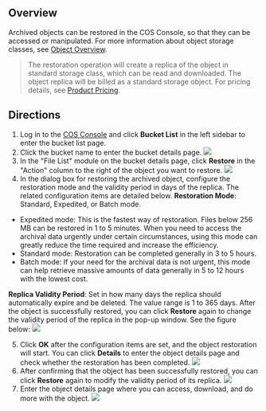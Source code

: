 ## Overview
Archived objects can be restored in the COS Console, so that they can be accessed or manipulated. For more information about object storage classes, see [Object Overview](https://intl.cloud.tencent.com/document/product/436/13324).

>The restoration operation will create a replica of the object in standard storage class, which can be read and downloaded. The object replica will be billed as a standard storage object. For pricing details, see [Product Pricing](https://intl.cloud.tencent.com/document/product/436/6239).


## Directions

1. Log in to the [COS Console](https://console.cloud.tencent.com/cos5) and click **Bucket List** in the left sidebar to enter the bucket list page.
2. Click the bucket name to enter the bucket details page.
![](https://main.qcloudimg.com/raw/b270a42c40ed049811168072818fba1e.png)
3. In the "File List" module on the bucket details page, click **Restore** in the "Action" column to the right of the object you want to restore.
![](https://main.qcloudimg.com/raw/2d34eaee99c4bcb469025f857ed983f1.png)
4. In the dialog box for restoring the archived object, configure the restoration mode and the validity period in days of the replica. The related configuration items are detailed below.
 **Restoration Mode**: Standard, Expedited, or Batch mode.
 - Expedited mode: This is the fastest way of restoration. Files below 256 MB can be restored in 1 to 5 minutes. When you need to access the archival data urgently under certain circumstances, using this mode can greatly reduce the time required and increase the efficiency.
 - Standard mode: Restoration can be completed generally in 3 to 5 hours.
 - Batch mode: If your need for the archival data is not urgent, this mode can help retrieve massive amounts of data generally in 5 to 12 hours with the lowest cost.

 **Replica Validity Period**: Set in how many days the replica should automatically expire and be deleted. The value range is 1 to 365 days. After the object is successfully restored, you can click **Restore** again to change the validity period of the replica in the pop-up window.
 See the figure below:
![](https://main.qcloudimg.com/raw/3d3163c09213423aa959b179237ab137.png)

5. Click **OK** after the configuration items are set, and the object restoration will start. You can click **Details** to enter the object details page and check whether the restoration has been completed.
![](https://main.qcloudimg.com/raw/4686bc71f95d7178a8690f3eb49721e6.png)
6. After confirming that the object has been successfully restored, you can click **Restore** again to modify the validity period of its replica.
![](https://main.qcloudimg.com/raw/e794f58d2593df1ecb675fc7ffa5019c.png)
7. Enter the object details page where you can access, download, and do more with the object.
![](https://main.qcloudimg.com/raw/c464c9fa3e83213f7cf8692f32fa72ab.png)




